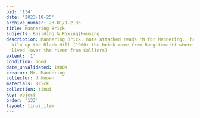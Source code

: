 ```yaml
---
pid: '134'
date: '2023-10-25'
archive_number: 23-01/1-2-35
title: Mannering Brick
subjects: Building & Fixing|Housing
description: Mannering Brick, note attached reads "M for Mannering., he had a brick
  kiln up the Black Hill (1900) the brick came from Rangitomaiti where Tim Foreman
  lived (over the river from Colliers)
extent: '1'
condition: Good
date_unvalidated: 1900s
creator: Mr. Mannering
collector: Unknown
materials: Brick
collection: tinui
key: object
order: '133'
layout: tinui_item
---
```

